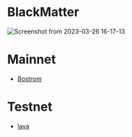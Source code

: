 # BlackMatter

![Screenshot from 2023-03-26 16-17-13](https://github.com/Black1Matter/BlackMatter/assets/136926801/b1c6d8c6-e158-429a-adfc-ee1c48f24bb5)

# Mainnet
* [Bostrom](https://ping.pub/bostrom/staking/bostromvaloper1qej26grgx7zwan0ll0s5xph6xfpsq8xl32w5xk)

# Testnet
* [lava](https://lava.explorers.guru/validator/lava@valoper1w8kulumzsmqn39a7v0x5j4nnjl5tpswtckqmvt)
